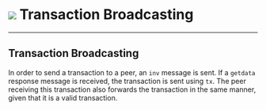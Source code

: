 # <img class="dcr-icon" src="/img/dcr-icons/Transactions.svg" /> Transaction Broadcasting

---
## Transaction Broadcasting


In order to send a transaction to a peer, an `inv` message is sent. If a `getdata` response message is received, the transaction is sent using `tx`. The peer receiving this transaction also forwards the transaction in the same manner, given that it is a valid transaction.






